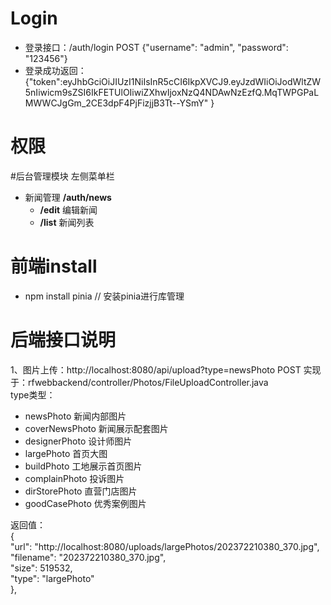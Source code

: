 # Login

- 登录接口：/auth/login POST {"username": "admin", "password": "123456"}
- 登录成功返回：{"token":eyJhbGciOiJIUzI1NiIsInR5cCI6IkpXVCJ9.eyJzdWIiOiJodWltZW5nIiwicm9sZSI6IkFETUlOIiwiZXhwIjoxNzQ4NDAwNzEzfQ.MqTWPGPaLMWWCJgGm_2CE3dpF4PjFizjjB3Tt--YSmY"
  }

# 权限

#后台管理模块 左侧菜单栏

- 新闻管理 **/auth/news**
  - **/edit** 编辑新闻
  - **/list** 新闻列表

# 前端install

- npm install pinia // 安装pinia进行库管理

# 后端接口说明
1、图片上传：http://localhost:8080/api/upload?type=newsPhoto POST   实现于：rfwebbackend/controller/Photos/FileUploadController.java  
type类型： 
* newsPhoto 新闻内部图片  
* coverNewsPhoto 新闻展示配套图片
* designerPhoto 设计师图片
* largePhoto 首页大图
* buildPhoto 工地展示首页图片
* complainPhoto 投诉图片
* dirStorePhoto 直营门店图片
* goodCasePhoto 优秀案例图片  

返回值：  
        {  
        "url": "http://localhost:8080/uploads/largePhotos/202372210380_370.jpg",  
        "filename": "202372210380_370.jpg",  
        "size": 519532,  
        "type": "largePhoto"  
        },